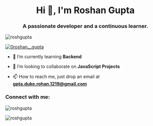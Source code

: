 <h1 align="center">Hi 👋, I'm Roshan Gupta</h1>
<h3 align="center">A passionate developer and a continuous learner.</h3>

<p align="left"> <img src="https://komarev.com/ghpvc/?username=roshgupta&label=Profile%20views&color=0e75b6&style=flat" alt="roshgupta" /> </p>


<p align="left"> <a href="https://twitter.com/0roshan__gupta" target="blank"><img src="https://img.shields.io/twitter/follow/0roshan__gupta?logo=twitter&style=for-the-badge" alt="0roshan__gupta" /></a> </p>

- 🌱 I’m currently learning **Backend**

- 👯 I’m looking to collaborate on **JavaScript Projects**

- 📫 How to reach me, just drop an email at **gpta.duke.rohan.1219@gmail.com**

<h3 align="left">Connect with me:</h3>


<p><img align="center" src="https://github-readme-stats.vercel.app/api/top-langs?username=roshgupta&show_icons=true&locale=en&layout=compact" alt="roshgupta" /></p>
<p><img align="center" src="https://github-readme-streak-stats.herokuapp.com/?user=roshgupta&" alt="roshgupta" /></p>

